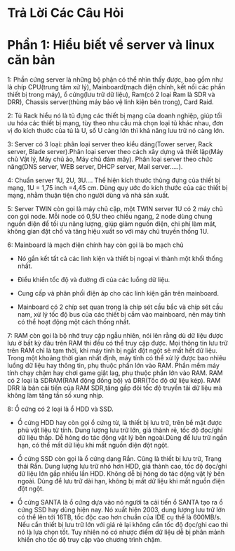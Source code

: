 # Trả Lời Các Câu Hỏi
# Phần 1: Hiểu biết về server và linux căn bản
1: Phần cứng server là những bộ phận có thể nhìn thấy được, bao gồm như là chíp CPU(trung tâm xử lý), Mainboard(mạch điện chính, kết nối các phần thiết bị trong máy), ổ cứng(lưu trữ dữ liệu), Ram(có 2 loại Ram là SDR và DRR), Chassis server(thùng máy bảo vệ linh kiện bên trong), Card Raid.

2: Tủ Rack hiểu nó là tủ đựng các thiết bị mạng của doanh nghiệp, giúp tối ưu hóa các thiết bị mạng, tùy theo nhu cầu mà chọn loại tủ khác nhau, đơn vị đo kích thước của tủ là U, số U càng lớn thì khả năng lưu trữ nó càng lớn.

3: Server có 3 loại: phân loại server theo kiểu dáng(Tower server, Rack server, Blade server).Phân loại server theo cách xây dựng và thiết lập(Máy chủ Vật lý, Máy chủ ảo, Máy chủ đám mây). Phân loại server theo chức năng(DNS server, WEB server, DHCP server, Mail server.....).

4: Chuẩn server 1U, 2U, 3U.... Thể hiện kích thước thùng đựng của thiết bị mạng, 1U = 1,75 inch =4,45 cm. Dùng quy ước đo kích thước của các thiết bị mạng, nhằm thuận tiện cho người dùng và nhà sản xuất.

5: Server TWIN còn gọi là máy chủ cặp, một TWIN server 1U có 2 máy chủ con gọi node. Mỗi node có 0,5U theo chiều ngang, 2 node dùng chung nguồn điện để tối ưu năng lượng, giúp giảm nguồn điện, chi phí làm mát, không gian đặt chố và tăng hiệu xuất so với máy chủ truyền thống 1U.

6: Mainboard là mạch điện chính hay còn gọi là bo mạch chủ

   + Nó gắn kết tất cả các linh kiện và thiết bị ngoại vi thành một khối thống nhất.

   + Điều khiển tốc độ và đường đi của các luồng dữ liệu.

   + Cung cấp và phân phối điện áp cho các linh kiện gắn trên mainboard.

   + Mainboard có 2 chíp set quan trọng là chíp sét cầu bắc và chíp sét cầu nam, xử lý tốc độ bus của các thiết bị cắm vào mainboard, nên máy tính có thể hoạt động một cách thống nhất.


7: RAM còn gọi là bộ nhớ truy cập ngẫu nhiên, nói lên rằng dù dữ liệu được lưu ở bất kỳ đâu trên RAM thì đều có thể truy cập được. Mọi thông tin lưu trữ trên RAM chỉ là tạm thời, khi máy tính bị ngắt đột ngột sẽ mất hết dữ liệu. Trong một khoảng thời gian nhất định, máy tính có thể xử lý được bao nhiêu luồng dữ liệu hay thông tin, phụ thuộc phần lớn vào RAM. Phần mềm máy tính chạy chậm hay chơi game giật lag, phụ thuộc phần lớn vào RAM. RAM có 2 loại là SDRAM(RAM động đồng bộ) và DRR(Tốc độ dữ liệu kép). RAM DRR là bản cải tiến của RAM SDR,tăng gấp đôi tốc độ truyền tải dữ liệu mà không làm tăng tần số xung nhịp.

8: Ổ cứng có 2 loại là ổ HDD và SSD.

+ Ổ cứng HDD hay còn gọi ổ cứng từ, là thiết bị lưu trữ, trên bề mặt được phủ vật liệu từ tính. Dung lượng lưu trữ lớn, giá thành rẻ, tốc độ đọc/ghi dữ liệu thấp. Dễ hỏng do tác động vật lý bên ngoài.Dùng để lưu trữ ngắn hạn, có thể mất dữ liệu khi mất nguồn điện đột ngột.

+ Ổ cứng SSD còn gọi là ổ cứng dạng Rắn. Cũng là thiết bị lưu trữ, Trạng thái Rắn. Dung lượng lưu trữ nhỏ hơn HDD, giá thành cao, tốc độ đọc/ghi dữ liệu lớn gắp nhiều lần HDD. Không dễ bị hỏng do tác dộng vật lý bên ngoài. Dùng để lưu trữ dài hạn, không bị mất dữ liệu khi mất nguồn điện đột ngột.

+ Ổ cứng SANTA là ổ cứng dựa vào nó người ta cải tiến ổ SANTA tạo ra ổ cứng SSD hay dùng hiện nay. Nó xuất hiện 2003, dung lượng lưu trữ lớn có thể lên tới 16TB, tốc độc cao hơn chuẩn của IDE cụ thể là 600MB/s. Nếu cần thiết bị lưu trữ lớn với giá rẻ lại không cần tốc độ đọc/ghi cao thì nó là lựa chọn tốt. Tuy nhiên nó có nhược điểm dữ liệu dễ bị phân mảnh khiến cho tốc dộ truy cập vào chương trình chậm.




